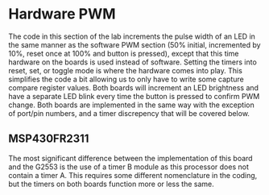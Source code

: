 # Hardware PWM
The code in this section of the lab increments the pulse width of an LED in the same manner as the software PWM section (50% initial, incremented by 10%, reset once at 100% and button is pressed), except that this time hardware on the boards is used instead of software. Setting the timers into reset, set, or toggle mode is where the hardware comes into play. This simplifies the code a bit allowing us to only have to write some capture compare register values. Both boards will increment an LED brightness and have a separate LED blink every time the button is pressed to confirm PWM change. Both boards are implemented in the same way with the exception of port/pin numbers, and a timer discrepency that will be covered below.

## MSP430FR2311
The most significant difference between the implementation of this board and the G2553 is the use of a timer B module as this processor does not contain a timer A. This requires some different nomenclature in the coding, but the timers on both boards function more or less the same.
